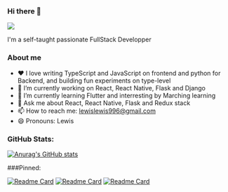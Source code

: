 ### Hi there 👋

![](https://drive.google.com/file/d/1YLx89TTRNUFTfCt5PCCv8KRrgCr0tyhF/view?usp=sharing)

 I'm a self-taught passionate FullStack Developper  
 
### About me

-   ❤️  I love writing TypeScript and JavaScript on frontend and python for Backend, and building fun experiments on type-level 
- 🔭 I’m currently working on React, React Native, Flask and Django
- 🌱 I’m currently learning Flutter and interresting by Marching learning 
- 💬 Ask me about React, React Native, Flask and Redux stack
- 📫 How to reach me: lewislewis996@gmail.com
- 😄 Pronouns: Lewis 

 
### GitHub Stats:
[![Anurag's GitHub stats](https://github-readme-stats.vercel.app/api?username=LewisYann&count_private=true&show_icons=trushow_icons=true)](https://github.com/anuraghazra/github-readme-stats)


###Pinned:

[
![Readme Card](https://github-readme-stats.vercel.app/api/pin/?username=LewisYann&repo=marketing-App-Communication)](https://github.com/anuraghazra/github-readme-stats)
[
![Readme Card](https://github-readme-stats.vercel.app/api/pin/?username=LewisYann&repo=open-source-landing-page)](https://github.com/anuraghazra/github-readme-stats)
[![Readme Card](https://github-readme-stats.vercel.app/api/pin/?username=LewisYann&repo=Reatime-Chat-App-React-JS)](https://github.com/anuraghazra/github-readme-stats)
